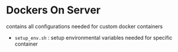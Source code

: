 # Dockers On Server
contains all configurations needed for custom docker containers

- `setup_env.sh` : setup environmental variables needed for specific container
